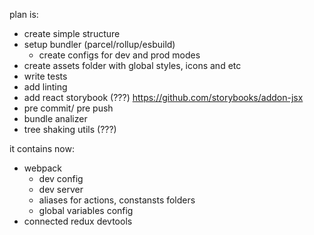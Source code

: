plan is:
- create simple structure
- setup bundler (parcel/rollup/esbuild)
    - create configs for dev and prod modes
- create assets folder with global styles, icons and etc
- write tests
- add linting
- add react storybook (???) https://github.com/storybooks/addon-jsx
- pre commit/ pre push
- bundle analizer
- tree shaking utils (???)

it contains now: 
- webpack
    - dev config
    - dev server
    - aliases for actions, constansts folders
    - global variables config
- connected redux devtools
